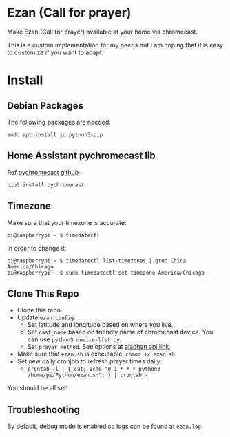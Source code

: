 # Ezan (Call for prayer)

Make Ezan (Call for prayer) available at your home via chromecast. 

This is a custom implementation for my needs but I am hoping that it is easy
to customize if you want to adapt.

# Install

## Debian Packages

The following packages are needed.

```
sudo apt install jq python3-pip
```

## Home Assistant pychromecast lib

Ref [pychromecast github](https://github.com/home-assistant-libs/pychromecast)

```
pip3 install pychromecast
```

## Timezone

Make sure that your timezone is accurate:

```
pi@raspberrypi:~ $ timedatectl
```

In order to change it:

```
pi@raspberrypi:~ $ timedatectl list-timezones | grep Chica
America/Chicago
pi@raspberrypi:~ $ sudo timedatectl set-timezone America/Chicago
```

## Clone This Repo

* Clone this repo. 
* Update `ezan.config`:
	* Set latitude and longitude based on where you live.
	* Set `cast_name` based on friendly name of chromecast device. You can use `python3 device-list.py`.
    * Set `prayer_method`. See options at [aladhan api link](http://api.aladhan.com/v1/methods).
* Make sure that `ezan.sh` is executable: `chmod +x ezan.sh`.
* Set new daily cronjob to refresh prayer times daily:
	* `crontab -l | { cat; echo "0 1 * * * python3 /home/pi/Python/ezan.sh"; } | crontab -`

You should be all set!


## Troubleshooting

By default, debug mode is enabled so logs can be found at `ezan.log`.
 
